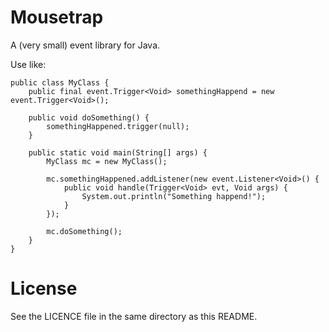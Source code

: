 Mousetrap
=========

A (very small) event library for Java.

Use like:

    public class MyClass {
        public final event.Trigger<Void> somethingHappend = new event.Trigger<Void>();

        public void doSomething() {
            somethingHappened.trigger(null);
        }

        public static void main(String[] args) {
            MyClass mc = new MyClass();

            mc.somethingHappened.addListener(new event.Listener<Void>() {
                public void handle(Trigger<Void> evt, Void args) {
                    System.out.println("Something happend!");
                }
            });

            mc.doSomething();
        }
    }

# License

See the LICENCE file in the same directory as this README.

